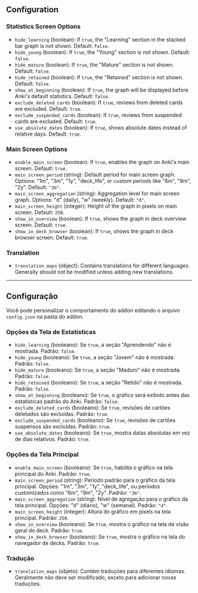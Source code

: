 ## Configuration

### Statistics Screen Options
- `hide_learning` (boolean): If `true`, the "Learning" section in the stacked bar graph is not shown. Default: `false`.
- `hide_young` (boolean): If `true`, the "Young" section is not shown. Default: `false`.
- `hide_mature` (boolean): If `true`, the "Mature" section is not shown. Default: `false`.
- `hide_retained` (boolean): If `true`, the "Retained" section is not shown. Default: `false`.
- `show_at_beginning` (boolean): If `true`, the graph will be displayed before Anki's default statistics. Default: `false`.
- `exclude_deleted_cards` (boolean): If `true`, reviews from deleted cards are excluded. Default: `true`.
- `exclude_suspended_cards` (boolean): If `true`, reviews from suspended cards are excluded. Default: `true`.
- `use_absolute_dates` (boolean): If `true`, shows absolute dates instead of relative days. Default: `true`.

### Main Screen Options
- `enable_main_screen` (boolean): If `true`, enables the graph on Anki's main screen. Default: `true`.
- `main_screen_period` (string): Default period for main screen graph. Options: "1m", "3m", "1y", "deck_life", or custom periods like "6m", "9m", "2y". Default: `"3m"`.
- `main_screen_aggregation` (string): Aggregation level for main screen graph. Options: "d" (daily), "w" (weekly). Default: `"d"`.
- `main_screen_height` (integer): Height of the graph in pixels on main screen. Default: `250`.
- `show_in_overview` (boolean): If `true`, shows the graph in deck overview screen. Default: `true`.
- `show_in_deck_browser` (boolean): If `true`, shows the graph in deck browser screen. Default: `true`.

### Translation
- `translation_maps` (object): Contains translations for different languages. Generally should not be modified unless adding new translations.

---

## Configuração

Você pode personalizar o comportamento do addon editando o arquivo `config.json` na pasta do addon.

### Opções da Tela de Estatísticas
- `hide_learning` (booleano): Se `true`, a seção "Aprendendo" não é mostrada. Padrão: `false`.
- `hide_young` (booleano): Se `true`, a seção "Jovem" não é mostrada. Padrão: `false`.
- `hide_mature` (booleano): Se `true`, a seção "Maduro" não é mostrada. Padrão: `false`.
- `hide_retained` (booleano): Se `true`, a seção "Retido" não é mostrada. Padrão: `false`.
- `show_at_beginning` (booleano): Se `true`, o gráfico será exibido antes das estatísticas padrão do Anki. Padrão: `false`.
- `exclude_deleted_cards` (booleano): Se `true`, revisões de cartões deletados são excluídas. Padrão: `true`.
- `exclude_suspended_cards` (booleano): Se `true`, revisões de cartões suspensos são excluídas. Padrão: `true`.
- `use_absolute_dates` (booleano): Se `true`, mostra datas absolutas em vez de dias relativos. Padrão: `true`.

### Opções da Tela Principal
- `enable_main_screen` (booleano): Se `true`, habilita o gráfico na tela principal do Anki. Padrão: `true`.
- `main_screen_period` (string): Período padrão para o gráfico da tela principal. Opções: "1m", "3m", "1y", "deck_life", ou períodos customizados como "6m", "9m", "2y". Padrão: `"3m"`.
- `main_screen_aggregation` (string): Nível de agregação para o gráfico da tela principal. Opções: "d" (diário), "w" (semanal). Padrão: `"d"`.
- `main_screen_height` (integer): Altura do gráfico em pixels na tela principal. Padrão: `250`.
- `show_in_overview` (booleano): Se `true`, mostra o gráfico na tela de visão geral do deck. Padrão: `true`.
- `show_in_deck_browser` (booleano): Se `true`, mostra o gráfico na tela do navegador de decks. Padrão: `true`.

### Tradução
- `translation_maps` (objeto): Contém traduções para diferentes idiomas. Geralmente não deve ser modificado, exceto para adicionar novas traduções.
